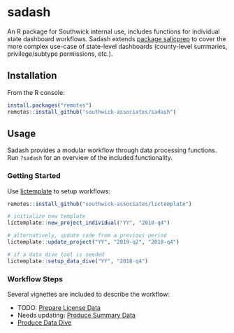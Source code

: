 
# sadash

An R package for Southwick internal use, includes functions for individual state dashboard workflows. Sadash extends [package salicprep](https://github.com/southwick-associates/salicprep) to cover the more complex use-case of state-level dashboards (county-level summaries, privilege/subtype permissions, etc.).

## Installation

From the R console:

``` r
install.packages("remotes")
remotes::install_github("southwick-associates/sadash")
```

## Usage

Sadash provides a modular workflow through data processing functions. Run `?sadash` for an overview of the included functionality.

### Getting Started

Use [lictemplate](https://github.com/southwick-associates/lictemplate) to setup workflows:

``` r
remotes::install_github("southwick-associates/lictemplate")

# initialize new template
lictemplate::new_project_individual("YY", "2018-q4")

# alternatively, update code from a previous period
lictemplate::update_project("YY", "2019-q2", "2018-q4")

# if a data dive tool is needed
lictemplate::setup_data_dive("YY", "2018-q4")
```

### Workflow Steps

Several vignettes are included to describe the workflow:

- TODO: [Prepare License Data](github_vignettes/prepare-license-data.md)
- Needs updating: [Produce Summary Data](github_vignettes/dashboard-summaries.md)
- [Produce Data Dive](github_vignettes/data-dive.md)
